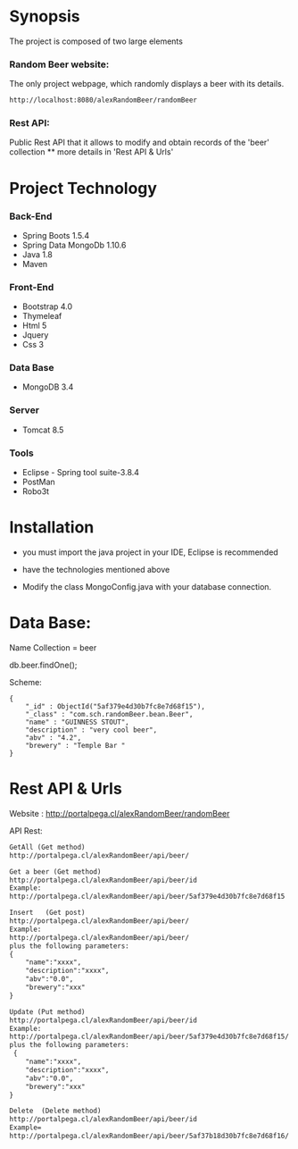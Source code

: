 # Synopsis

The project is composed of two large elements

### Random Beer website:

The only project webpage, which randomly displays a beer with its details.
 ~~~ txt
http://localhost:8080/alexRandomBeer/randomBeer
 ~~~

### Rest API: 

Public Rest API  that it allows to modify and obtain records of the 'beer' collection
** more details in 'Rest API & Urls'


# Project Technology

### Back-End 
* Spring Boots 1.5.4
* Spring Data MongoDb 1.10.6
* Java 1.8
* Maven 

### Front-End 
* Bootstrap 4.0
* Thymeleaf
* Html 5
* Jquery
* Css 3

### Data Base
* MongoDB 3.4

### Server
* Tomcat 8.5

### Tools 
* Eclipse - Spring tool suite-3.8.4
* PostMan
* Robo3t

# Installation

* you must import the java project in your IDE, Eclipse is recommended
* have the technologies mentioned above

* Modify the class MongoConfig.java with your database connection. 


# Data Base:

Name Collection = beer

db.beer.findOne();

Scheme:
``` corefile
{
    "_id" : ObjectId("5af379e4d30b7fc8e7d68f15"),
    "_class" : "com.sch.randomBeer.bean.Beer",
    "name" : "GUINNESS STOUT",
    "description" : "very cool beer",
    "abv" : "4.2",
    "brewery" : "Temple Bar "
}
```


# Rest API & Urls 

   Website : 
   http://portalpega.cl/alexRandomBeer/randomBeer

  API Rest: 

   ~~~ txt 
   GetAll (Get method)
   http://portalpega.cl/alexRandomBeer/api/beer/
   ~~~

   ~~~ txt
   Get a beer (Get method)
   http://portalpega.cl/alexRandomBeer/api/beer/id
   Example:
   http://portalpega.cl/alexRandomBeer/api/beer/5af379e4d30b7fc8e7d68f15 
   ~~~


   ~~~ txt
   Insert   (Get post)
   http://portalpega.cl/alexRandomBeer/api/beer/
   Example:
   http://portalpega.cl/alexRandomBeer/api/beer/
   plus the following parameters:
   {
	   "name":"xxxx",
	   "description":"xxxx",
	   "abv":"0.0",
	   "brewery":"xxx"
   }
   ~~~


   ~~~ txt
   Update (Put method)
   http://portalpega.cl/alexRandomBeer/api/beer/id
   Example:
   http://portalpega.cl/alexRandomBeer/api/beer/5af379e4d30b7fc8e7d68f15/
   plus the following parameters:
    {
	   "name":"xxxx",
	   "description":"xxxx",
	   "abv":"0.0",
	   "brewery":"xxx"
   }
   ~~~


   ~~~ txt
   Delete  (Delete method)
   http://portalpega.cl/alexRandomBeer/api/beer/id
   Example=
   http://portalpega.cl/alexRandomBeer/api/beer/5af37b18d30b7fc8e7d68f16/
   ~~~



